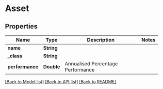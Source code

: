 # Asset

## Properties
Name | Type | Description | Notes
------------ | ------------- | ------------- | -------------
**name** | **String** |  | 
**_class** | **String** |  | 
**performance** | **Double** | Annualised Percentage Performance | 

[[Back to Model list]](../README.md#documentation-for-models) [[Back to API list]](../README.md#documentation-for-api-endpoints) [[Back to README]](../README.md)


